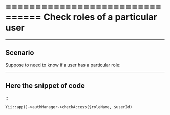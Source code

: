 ================================
Check roles of a particular user
================================

--------
Scenario
--------

Suppose to need to know if a user has a particular role:

---------------------------------------
Here the snippet of code
---------------------------------------

::

    Yii::app()->authManager->checkAccess($roleName, $userId)
